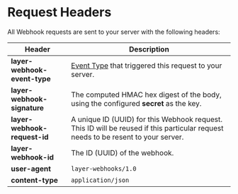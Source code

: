 # Request Headers

All Webhook requests are sent to your server with the following headers:

| Header | Description |
|--------|--------------|
| **layer-webhook-event-type** | [Event Type](introduction#event-types) that triggered this request to your server. |
| **layer-webhook-signature** | The computed HMAC hex digest of the body, using the configured **secret** as the key. |
| **layer-webhook-request-id** | A unique ID (UUID) for this Webhook request. This ID will be reused if this particular request needs to be resent to your server. |
| **layer-webhook-id** | The ID (UUID) of the webhook. |
| **user-agent** | `layer-webhooks/1.0` |
| **content-type** | `application/json` |
